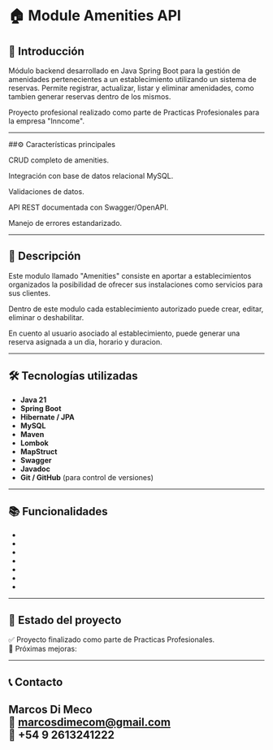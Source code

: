 #  🏠 Module Amenities API

## 📌 Introducción 

Módulo backend desarrollado en Java Spring Boot para la gestión de amenidades pertenecientes a un establecimiento utilizando un sistema de reservas. Permite registrar, actualizar, listar y eliminar amenidades, como tambien generar reservas dentro de los mismos.

Proyecto profesional realizado como parte de Practicas Profesionales para la empresa "Inncome".

---

##⚙️ Características principales

CRUD completo de amenities.

Integración con base de datos relacional MySQL.

Validaciones de datos.

API REST documentada con Swagger/OpenAPI.

Manejo de errores estandarizado.

--- 

## 📝 Descripción

Este modulo llamado "Amenities" consiste en aportar a establecimientos organizados la posibilidad de ofrecer sus instalaciones como servicios para sus clientes.

Dentro de este modulo cada establecimiento autorizado puede crear, editar, eliminar o deshabilitar.

En cuento al usuario asociado al establecimiento, puede generar una reserva asignada a un dia, horario y duracion.  

---

## 🛠️ Tecnologías utilizadas

- **Java 21**
- **Spring Boot**
- **Hibernate / JPA**
- **MySQL**
- **Maven**
- **Lombok**
- **MapStruct**
- **Swagger**
- **Javadoc**
- **Git / GitHub** (para control de versiones)

---

## 📚 Funcionalidades

-
-
-
-
-
-
-

---

## 📌 Estado del proyecto

✅ Proyecto finalizado como parte de Practicas Profesionales.  
📌 Próximas mejoras:

---

## 📞 Contacto

**Marcos Di Meco**  
📧 marcosdimecom@gmail.com  
📱 +54 9 2613241222  
---
